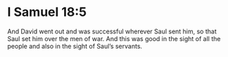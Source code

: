 # I Samuel 18:5

And David went out and was successful wherever Saul sent him, so that Saul set him over the men of war. And this was good in the sight of all the people and also in the sight of Saul’s servants.
